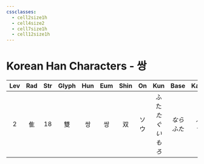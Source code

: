 ```yaml
---
cssclasses:
  - cell2size1h
  - cell4size2
  - cell7size1h
  - cell12size1h
---
```


# Korean Han Characters - 쌍

| Lev | Rad | Str | Glyph | Hun | Eum | Shin | On  |         Kun         |    Base    |   Kana   | Simp |  Man   |  Can   |
| :-: | :-: | :-: | :---: | :-: | :-: | :--: | :-: | :-----------------: | :--------: | :------: | :--: | :----: | :----: |
|  2  |  隹  | 18  |   雙   |  쌍  |  쌍  |  双   | ソウ  | ふた<br>*たぐい*<br>*もろ* | *なら<br>ふた* | *ぶ<br>つ* |  双   | shuāng | soeng1 |
